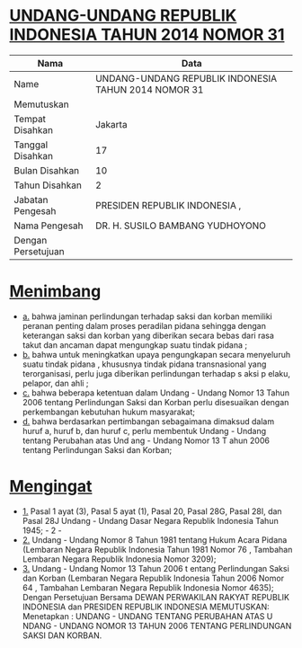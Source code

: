 # [UNDANG-UNDANG REPUBLIK INDONESIA TAHUN 2014 NOMOR 31](http://example.org/legal/document/uu/2014/31)

| Nama | Data |
| ------ | ----- |
|Name|UNDANG-UNDANG REPUBLIK INDONESIA TAHUN 2014 NOMOR 31|
|Memutuskan||
|Tempat Disahkan|Jakarta|
|Tanggal Disahkan|17|
|Bulan Disahkan|10|
|Tahun Disahkan|2|
|Jabatan Pengesah|PRESIDEN REPUBLIK INDONESIA ,|
|Nama Pengesah|DR. H. SUSILO BAMBANG YUDHOYONO|
|Dengan Persetujuan||
# [Menimbang](http://example.org/legal/document/uu/2014/31/menimbang)

* [a.](http://example.org/legal/document/uu/2014/31/menimbang/point/a) bahwa jaminan perlindungan terhadap saksi dan korban memiliki peranan penting dalam proses peradilan pidana sehingga dengan keterangan saksi dan korban yang diberikan secara bebas dari rasa takut dan ancaman dapat mengungkap suatu tindak pidana ;
* [b.](http://example.org/legal/document/uu/2014/31/menimbang/point/b) bahwa untuk meningkatkan upaya pengungkapan secara menyeluruh suatu tindak pidana , khususnya tindak pidana transnasional yang terorganisasi, perlu juga diberikan perlindungan terhadap s aksi p elaku, pelapor, dan ahli ;
* [c.](http://example.org/legal/document/uu/2014/31/menimbang/point/c) bahwa beberapa ketentuan dalam Undang - Undang Nomor 13 Tahun 2006 tentang Perlindungan Saksi dan Korban perlu disesuaikan dengan perkembangan kebutuhan hukum masyarakat;
* [d.](http://example.org/legal/document/uu/2014/31/menimbang/point/d) bahwa berdasarkan pertimbangan sebagaimana dimaksud dalam huruf a, huruf b, dan huruf c, perlu membentuk Undang - Undang tentang Perubahan atas Und ang - Undang Nomor 13 T ahun 2006 tentang Perlindungan Saksi dan Korban;
# [Mengingat](http://example.org/legal/document/uu/2014/31/mengingat)

* [1.](http://example.org/legal/document/uu/2014/31/mengingat/point/0001) Pasal 1 ayat (3), Pasal 5 ayat (1), Pasal 20, Pasal 28G, Pasal 28I, dan Pasal 28J Undang - Undang Dasar Negara Republik Indonesia Tahun 1945; - 2 -
* [2.](http://example.org/legal/document/uu/2014/31/mengingat/point/0002) Undang - Undang Nomor 8 Tahun 1981 tentang Hukum Acara Pidana (Lembaran Negara Republik Indonesia Tahun 1981 Nomor 76 , Tambahan Lembaran Negara Republik Indonesia Nomor 3209);
* [3.](http://example.org/legal/document/uu/2014/31/mengingat/point/0003) Undang - Undang Nomor 13 Tahun 2006 t entang Perlindungan Saksi dan Korban (Lembaran Negara Republik Indonesia Tahun 2006 Nomor 64 , Tambahan Lembaran Negara Republik Indonesia Nomor 4635); Dengan Persetujuan Bersama DEWAN PERWAKILAN RAKYAT REPUBLIK INDONESIA dan PRESIDEN REPUBLIK INDONESIA MEMUTUSKAN: Menetapkan : UNDANG - UNDANG TENTANG PERUBAHAN ATAS U NDANG - UNDANG NOMOR 13 TAHUN 2006 TENTANG PERLINDUNGAN SAKSI DAN KORBAN.